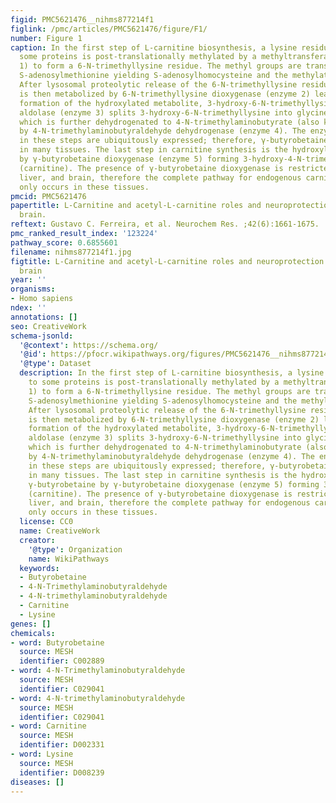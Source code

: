 ```yaml
---
figid: PMC5621476__nihms877214f1
figlink: /pmc/articles/PMC5621476/figure/F1/
number: Figure 1
caption: In the first step of L-carnitine biosynthesis, a lysine residue bound to
  some proteins is post-translationally methylated by a methyltransferase (enzyme
  1) to form a 6-N-trimethyllysine residue. The methyl groups are transferred from
  S-adenosylmethionine yielding S-adenosylhomocysteine and the methylated lysine.
  After lysosomal proteolytic release of the 6-N-trimethyllysine residue, 6-N-trimethyllysine
  is then metabolized by 6-N-trimethyllysine dioxygenase (enzyme 2) leading to the
  formation of the hydroxylated metabolite, 3-hydroxy-6-N-trimethyllysine. 3-hydroxy-6-N-trimethyllysine
  aldolase (enzyme 3) splits 3-hydroxy-6-N-trimethyllysine into glycine plus 4-N-trimethylaminobutyraldehyde,
  which is further dehydrogenated to 4-N-trimethylaminobutyrate (also known as γ-butyrobetaine)
  by 4-N-trimethylaminobutyraldehyde dehydrogenase (enzyme 4). The enzymes mentioned
  in these steps are ubiquitously expressed; therefore, γ-butyrobetaine can be produced
  in many tissues. The last step in carnitine synthesis is the hydroxylation of γ-butyrobetaine
  by γ-butyrobetaine dioxygenase (enzyme 5) forming 3-hydroxy-4-N-trimethylaminobutyrate
  (carnitine). The presence of γ-butyrobetaine dioxygenase is restricted to kidney,
  liver, and brain, therefore the complete pathway for endogenous carnitine biosynthesis
  only occurs in these tissues.
pmcid: PMC5621476
papertitle: L-Carnitine and acetyl-L-carnitine roles and neuroprotection in developing
  brain.
reftext: Gustavo C. Ferreira, et al. Neurochem Res. ;42(6):1661-1675.
pmc_ranked_result_index: '123224'
pathway_score: 0.6855601
filename: nihms877214f1.jpg
figtitle: L-Carnitine and acetyl-L-carnitine roles and neuroprotection in developing
  brain
year: ''
organisms:
- Homo sapiens
ndex: ''
annotations: []
seo: CreativeWork
schema-jsonld:
  '@context': https://schema.org/
  '@id': https://pfocr.wikipathways.org/figures/PMC5621476__nihms877214f1.html
  '@type': Dataset
  description: In the first step of L-carnitine biosynthesis, a lysine residue bound
    to some proteins is post-translationally methylated by a methyltransferase (enzyme
    1) to form a 6-N-trimethyllysine residue. The methyl groups are transferred from
    S-adenosylmethionine yielding S-adenosylhomocysteine and the methylated lysine.
    After lysosomal proteolytic release of the 6-N-trimethyllysine residue, 6-N-trimethyllysine
    is then metabolized by 6-N-trimethyllysine dioxygenase (enzyme 2) leading to the
    formation of the hydroxylated metabolite, 3-hydroxy-6-N-trimethyllysine. 3-hydroxy-6-N-trimethyllysine
    aldolase (enzyme 3) splits 3-hydroxy-6-N-trimethyllysine into glycine plus 4-N-trimethylaminobutyraldehyde,
    which is further dehydrogenated to 4-N-trimethylaminobutyrate (also known as γ-butyrobetaine)
    by 4-N-trimethylaminobutyraldehyde dehydrogenase (enzyme 4). The enzymes mentioned
    in these steps are ubiquitously expressed; therefore, γ-butyrobetaine can be produced
    in many tissues. The last step in carnitine synthesis is the hydroxylation of
    γ-butyrobetaine by γ-butyrobetaine dioxygenase (enzyme 5) forming 3-hydroxy-4-N-trimethylaminobutyrate
    (carnitine). The presence of γ-butyrobetaine dioxygenase is restricted to kidney,
    liver, and brain, therefore the complete pathway for endogenous carnitine biosynthesis
    only occurs in these tissues.
  license: CC0
  name: CreativeWork
  creator:
    '@type': Organization
    name: WikiPathways
  keywords:
  - Butyrobetaine
  - 4-N-Trimethylaminobutyraldehyde
  - 4-N-trimethylaminobutyraldehyde
  - Carnitine
  - Lysine
genes: []
chemicals:
- word: Butyrobetaine
  source: MESH
  identifier: C002889
- word: 4-N-Trimethylaminobutyraldehyde
  source: MESH
  identifier: C029041
- word: 4-N-trimethylaminobutyraldehyde
  source: MESH
  identifier: C029041
- word: Carnitine
  source: MESH
  identifier: D002331
- word: Lysine
  source: MESH
  identifier: D008239
diseases: []
---
```

